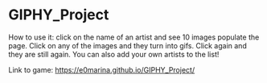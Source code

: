 # GIPHY_Project

How to use it: click on the name of an artist and see 10 images populate the page. Click on any of the images and they turn into gifs. Click again and they are still again. You can also add your own artists to the list!

Link to game: https://e0marina.github.io/GIPHY_Project/
